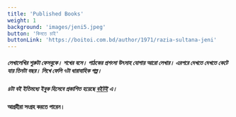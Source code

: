 ```yaml
---
title: 'Published Books'
weight: 1
background: 'images/jeni5.jpeg'
button: 'কিনতে চাই'
buttonLink: 'https://boitoi.com.bd/author/1971/razia-sultana-jeni'
---
```


##### লেখালেখির শুরুটা ফেসবুকে। শখের বসে।  পাঠকের প্রশংসা উৎসাহ যোগায় আরো লেখার। এরপরে দেখতে দেখতে কেটে যায় তিনটা বছর। লিখে ফেলি ৭টা ধারাবাহিক গল্প। 

##### ৪টা বই ইতিমধ্যে ইবুক হিসেবে প্রকাশিত হয়েছে [বইটই](https://boitoi.com.bd/) এ।   
#### আগ্রহীরা সংগ্রহ করতে পারেন।  
